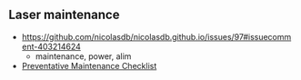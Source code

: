 ## Laser maintenance

* https://github.com/nicolasdb/nicolasdb.github.io/issues/97#issuecomment-403214624
  * maintenance, power, alim
* [Preventative Maintenance Checklist](https://support.thunderlaserusa.com/support/solutions/articles/65000170489-preventative-maintenance-checklist)

